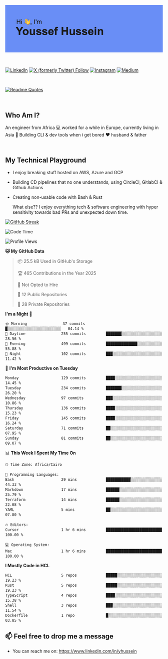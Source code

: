 [![Youssef's GitHub Banner](./assets/youssef-hussein.png)](https://github.com/yorki404)

</br>

[![LinkedIn](https://img.shields.io/badge/linkedin-%230077B5.svg?style=for-the-badge&logo=linkedin&logoColor=white)](https://www.linkedin.com/in/yhussein/)
[![X (formerly Twitter) Follow](https://img.shields.io/twitter/follow/devqikHQ?style=for-the-badge&logo=X&logoColor=White&labelColor=White)](https://twitter.com/devqikHQ)
[![Instagram](https://img.shields.io/badge/devqik-E4405F?style=for-the-badge&logo=Instagram&logoColor=white)](https://instagram.com/devqik)
[![Medium](https://img.shields.io/badge/Medium-12100E?style=for-the-badge&logo=medium&logoColor=white)](https://medium.com/@devqik)

</br>

[![Readme Quotes](https://quotes-github-readme.vercel.app/api?type=horizontal&theme=dark)](https://github.com/piyushsuthar/github-readme-quotes)

</br>

## Who Am I?

An engineer from Africa  💻  worked for a while in Europe, currently living in Asia 📡  Building CLI & dev tools when i get bored ❤️ husband & father

</br>

## My Technical Playground

- I enjoy breaking stuff hosted on AWS, Azure and GCP
- Building CD pipelines that no one understands, using CircleCI, GitlabCI & Github Actions
- Creating non-usable code with Bash & Rust

  What else?? I enjoy everything tech & software engineering with hyper sensitivity towards bad PRs and unexpected down time.

[![GitHub Streak](https://streak-stats.demolab.com/?user=devqik&theme=dark)](https://git.io/streak-stats)

<!--START_SECTION:waka-->
![Code Time](http://img.shields.io/badge/Code%20Time-1%2C050%20hrs%205%20mins-blue)

![Profile Views](http://img.shields.io/badge/Profile%20Views-0-blue)

**🐱 My GitHub Data** 

> 📦 25.5 kB Used in GitHub's Storage 
 > 
> 🏆 465 Contributions in the Year 2025
 > 
> 🚫 Not Opted to Hire
 > 
> 📜 12 Public Repositories 
 > 
> 🔑 28 Private Repositories 
 > 
**I'm a Night 🦉** 

```text
🌞 Morning                37 commits          █░░░░░░░░░░░░░░░░░░░░░░░░   04.14 % 
🌆 Daytime                255 commits         ███████░░░░░░░░░░░░░░░░░░   28.56 % 
🌃 Evening                499 commits         ██████████████░░░░░░░░░░░   55.88 % 
🌙 Night                  102 commits         ███░░░░░░░░░░░░░░░░░░░░░░   11.42 % 
```
📅 **I'm Most Productive on Tuesday** 

```text
Monday                   129 commits         ████░░░░░░░░░░░░░░░░░░░░░   14.45 % 
Tuesday                  234 commits         ███████░░░░░░░░░░░░░░░░░░   26.20 % 
Wednesday                97 commits          ███░░░░░░░░░░░░░░░░░░░░░░   10.86 % 
Thursday                 136 commits         ████░░░░░░░░░░░░░░░░░░░░░   15.23 % 
Friday                   145 commits         ████░░░░░░░░░░░░░░░░░░░░░   16.24 % 
Saturday                 71 commits          ██░░░░░░░░░░░░░░░░░░░░░░░   07.95 % 
Sunday                   81 commits          ██░░░░░░░░░░░░░░░░░░░░░░░   09.07 % 
```


📊 **This Week I Spent My Time On** 

```text
🕑︎ Time Zone: Africa/Cairo

💬 Programming Languages: 
Bash                     29 mins             ███████████░░░░░░░░░░░░░░   44.33 % 
Markdown                 17 mins             ██████░░░░░░░░░░░░░░░░░░░   25.79 % 
Terraform                14 mins             ██████░░░░░░░░░░░░░░░░░░░   22.08 % 
YAML                     5 mins              ██░░░░░░░░░░░░░░░░░░░░░░░   07.80 % 

🔥 Editors: 
Cursor                   1 hr 6 mins         █████████████████████████   100.00 % 

💻 Operating System: 
Mac                      1 hr 6 mins         █████████████████████████   100.00 % 
```

**I Mostly Code in HCL** 

```text
HCL                      5 repos             █████░░░░░░░░░░░░░░░░░░░░   19.23 % 
Rust                     5 repos             █████░░░░░░░░░░░░░░░░░░░░   19.23 % 
TypeScript               4 repos             ████░░░░░░░░░░░░░░░░░░░░░   15.38 % 
Shell                    3 repos             ███░░░░░░░░░░░░░░░░░░░░░░   11.54 % 
Dockerfile               1 repo              █░░░░░░░░░░░░░░░░░░░░░░░░   03.85 % 
```




<!--END_SECTION:waka-->

## 📫 Feel free to drop me a message
- You can reach me on: https://www.linkedin.com/in/yhussein
